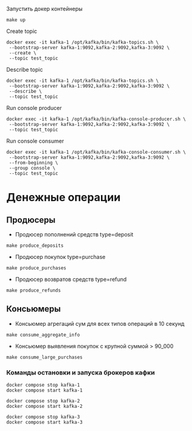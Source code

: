 Запустить докер контейнеры
```shell
make up
```
Create topic
```shell
docker exec -it kafka-1 /opt/kafka/bin/kafka-topics.sh \
 --bootstrap-server kafka-1:9092,kafka-2:9092,kafka-3:9092 \
 --create \
 --topic test_topic
```

Describe topic
```shell
docker exec -it kafka-1 /opt/kafka/bin/kafka-topics.sh \
 --bootstrap-server kafka-1:9092,kafka-2:9092,kafka-3:9092 \
 --describe \
 --topic test_topic
```

Run console producer
```shell
docker exec -it kafka-1 /opt/kafka/bin/kafka-console-producer.sh \
 --bootstrap-server kafka-1:9092,kafka-2:9092,kafka-3:9092 \
 --topic test_topic
```

Run console consumer
```shell
docker exec -it kafka-1 /opt/kafka/bin/kafka-console-consumer.sh \
 --bootstrap-server kafka-1:9092,kafka-2:9092,kafka-3:9092 \
 --from-beginning \
 --group console \
 --topic test_topic
```

# Денежные операции
## Продюсеры
* Продюсер пополнений средств type=deposit 
```shell
make produce_deposits
```
* Продюсер покупок type=purchase
```shell
make produce_purchases
```
* Продюсер возвратов средств type=refund
```shell
make produce_refunds
```

## Консьюмеры
* Консьюмер агрегаций сум для всех типов операций в 10 секунд
```shell
make consume_aggregate_info
```
* Консьюмер выявления покупок с крупной суммой > 90_000
```shell
make consume_large_purchases
```

### Команды остановки и запуска брокеров кафки
```shell
docker compose stop kafka-1
docker compose start kafka-1

docker compose stop kafka-2
docker compose start kafka-2

docker compose stop kafka-3
docker compose start kafka-3
```